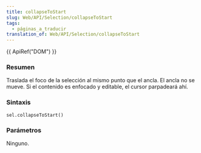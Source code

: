 ```yaml
---
title: collapseToStart
slug: Web/API/Selection/collapseToStart
tags:
  - páginas_a_traducir
translation_of: Web/API/Selection/collapseToStart
---
```


{{ ApiRef("DOM") }}

### Resumen

Traslada el foco de la selección al mismo punto que el ancla. El ancla no se mueve. Si el contenido es enfocado y editable, el cursor parpadeará ahí.

### Sintaxis

```
sel.collapseToStart()
```

### Parámetros

Ninguno.
